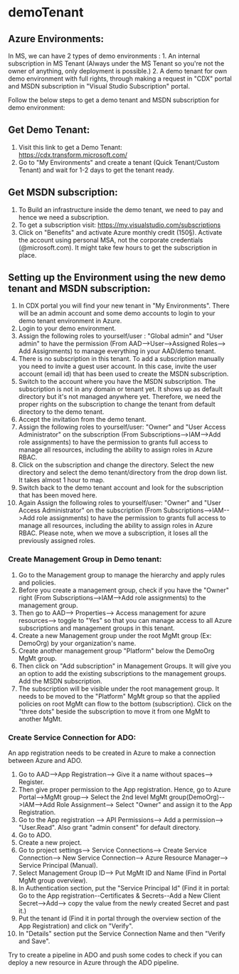 # demoTenant 


## Azure Environments:

  In MS, we can have 2 types of demo environments : 
     1. An internal subscription in MS Tenant (Always under the MS Tenant so you're not the owner of anything, only deployment is possible.)
     2. A demo tenant for own demo environment with full rights, through making a request in "CDX" portal and MSDN subscription in "Visual Studio Subscription" portal.

Follow the below steps to get a demo tenant and MSDN subscription for demo environment:

## Get Demo Tenant:

1. Visit this link to get a Demo Tenant: https://cdx.transform.microsoft.com/
2. Go to "My Environments" and create a tenant (Quick Tenant/Custom Tenant) and wait for 1-2 days to get the tenant ready.


## Get MSDN subscription:

1. To Build an infrastructure inside the demo tenant, we need to pay and hence we need a subscription.
2. To get a subscription visit: https://my.visualstudio.com/subscriptions 
3. Click on "Benefits" and activate Azure monthly credit (150§). Activate the account using personal MSA, not the corporate credentials (@microsoft.com). It might take few hours to get the subscription in place.

## Setting up the Environment using the new demo tenant and MSDN subscription:

1. In CDX portal you will find your new tenant in "My Environments". There will be an admin account and some demo accounts to login to your demo tenant environment in Azure. 
2. Login to your demo environment.
3. Assign the following roles to yourself/user : "Global admin" and "User admin" to have the permission (From AAD-->User-->Assigned Roles--> Add Assignments) to  manage everything in your AAD/demo tenant.
4. There is no subscription in this tenant. To add a subscription manually you need to invite a guest user account. In this case, invite the user account (email id) that has been used to create the MSDN subscription.
5. Switch to the account where you have the MSDN subscription. The subscription is not in any domain or tenant yet. It shows up as default directory but it's not managed anywhere yet. Therefore, we need the proper rights on the subscription to change the tenant from default directory to the demo tenant.
6. Accept the invitation from the demo tenant.	
7. Assign the following roles to yourself/user: "Owner" and "User Access Administrator"  on the subscription (From Subscriptions-->IAM-->Add role assignments) to have the permission to grants full access to manage all resources, including the ability to assign roles in Azure RBAC.
8. Click on the subscription and change the directory. Select the new directory and select the demo tenant/directory from the drop down list. It takes almost 1 hour to map. 
9. Switch back to the demo tenant account and look for the subscription that has been moved here.
10. Again Assign the following roles to yourself/user: "Owner" and "User Access Administrator" on the subscription (From Subscriptions-->IAM-->Add role assignments) to have the permission to grants full access to manage all resources, including the ability to assign roles in Azure RBAC. Please note, when we move a subscription, it loses all the previously assigned roles.


### Create Management Group in Demo tenant:

1. Go to the Management group to manage the hierarchy and apply rules and policies.
2. Before you create a management group, check if you have the "Owner" right (From Subscriptions-->IAM-->Add role assignments) to the management group.
3. Then go to AAD--> Properties--> Access management for azure resources--> toggle to "Yes" so that you can manage access to all Azure subscriptions and management groups in this tenant.
4. Create a new Management group under the root MgMt group (Ex: DemoOrg) by your organization's name.
5. Create another management group "Platform" below the DemoOrg MgMt group.
6. Then  click on "Add subscription" in Management Groups. It will give you an option to add the existing subscriptions to the management groups. Add the MSDN subscription.
7. The subscription will be visible under the root management group. It needs to be moved to the "Platform" MgMt group so that the applied policies on root MgMt can flow to the bottom (subscription). Click on the "three dots" beside the subscription to move it from one MgMt to another MgMt.


### Create Service Connection for ADO:

An app registration needs to be created in Azure to make a connection between Azure and ADO.

1. Go to AAD-->App Registration--> Give it a name without spaces--> Register.
2. Then give proper permission to the App registration. Hence, go to Azure Portal-->MgMt group--> Select the 2nd level MgMt group(DemoOrg)-->IAM-->Add Role Assignment--> Select "Owner" and assign it to the App Registration.
3. Go to the App registration --> API Permissions--> Add a permission--> "User.Read". Also grant "admin consent" for default directory.
4. Go to ADO.
5. Create a new project.
6. Go to project settings--> Service Connections--> Create Service Connection--> New Service Connection--> Azure Resource Manager--> Service Principal (Manual).
7. Select Management Group ID--> Put MgMt ID and Name (Find in Portal MgMt group overview).
8. In Authentication section, put the "Service Principal Id" (Find it in portal: Go to the App registration--Certificates & Secrets--Add a New Client Secret-->Add--> copy the value from the newly created Secret and past it.)
9. Put the tenant id (Find it in portal through the overview section of the App Registration) and click on "Verify".
10. In "Details" section put the Service Connection Name and then "Verify and Save".

Try to create a pipeline in ADO and push some codes to check if you can deploy a new resource in Azure through the ADO pipeline.